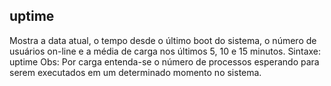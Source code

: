 ## uptime
Mostra a data atual, o tempo desde o último boot do sistema, o número
de usuários on-line e a média de carga nos últimos 5, 10 e 15 minutos.
Sintaxe: uptime
Obs: Por carga entenda-se o número de processos esperando
para serem executados em um determinado momento no
sistema.


